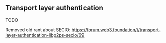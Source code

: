 
## Transport layer authentication 

TODO


Removed old rant about SECIO: https://forum.web3.foundation/t/transport-layer-authentication-libp2ps-secio/69


